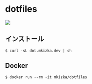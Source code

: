 # dotfiles

[![](https://flat.badgen.net/docker/size/mkizka/dotfiles/latest/amd64?label=mkizka/dotfiles&icon=docker)](https://hub.docker.com/r/mkizka/dotfiles)

</a>

## インストール
```
$ curl -sL dot.mkizka.dev | sh
```
## Docker
```
$ docker run --rm -it mkizka/dotfiles
```

